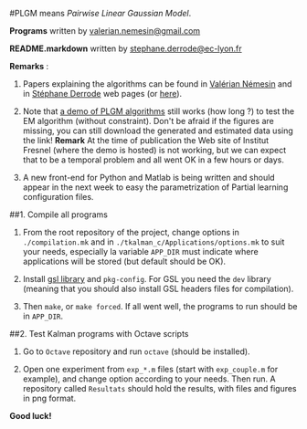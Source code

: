 #PLGM means _Pairwise Linear Gaussian Model_.

**Programs** written by <valerian.nemesin@gmail.com>

**README.markdown** written by <stephane.derrode@ec-lyon.fr>    

**Remarks** : 

  1. Papers explaining the algorithms can be found in [Val&eacute;rian N&eacute;mesin](http://www.fresnel.fr/perso/nemesin/index.php?url=publi.php "Publications") and in [St&eacute;phane Derrode](http://perso.ec-lyon.fr/derrode.stephane/Research.php) web pages (or [here](https://liris.cnrs.fr/membres?idn=sderrode)).

  2. Note that [a demo of PLGM algorithms](http://www.fresnel.fr/perso/nemesin/index.php?url=demo.php&demo=PKF.php) still works (how long ?) to test the EM algorithm (without constraint). Don't be afraid if the figures are missing, you can still download the generated and estimated data using the link! **Remark**  At the time of publication the Web site of Institut Fresnel (where the demo is hosted) is not working, but we can expect that to be a temporal problem and all went OK in a few hours or days.

  3. A new front-end for Python and Matlab is being written and should appear in the next week to easy the parametrization of Partial learning configuration files. 


##1. Compile all programs

  1. From the root repository of the project, change options in `./compilation.mk` and in `./tkalman_c/Applications/options.mk` to suit your needs, especially la variable `APP_DIR` must indicate where applications will be stored (but default should be OK).

  2. Install [gsl library](http://www.gnu.org/software/gsl/ "GNU Scientific Library>") and `pkg-config`. For GSL you need the `dev` library (meaning that you should also install GSL headers files for compilation).

  3. Then `make`, or `make forced`. If all went well, the programs to run should be in `APP_DIR`.


##2. Test Kalman programs with Octave scripts

  1. Go to `Octave` repository and run `octave` (should be installed).

  2. Open one experiment from `exp_*.m` files (start with `exp_couple.m` for example), and change option according to your needs. Then run. A repository called `Resultats` should hold the results, with files and figures in png format.


**Good luck!**